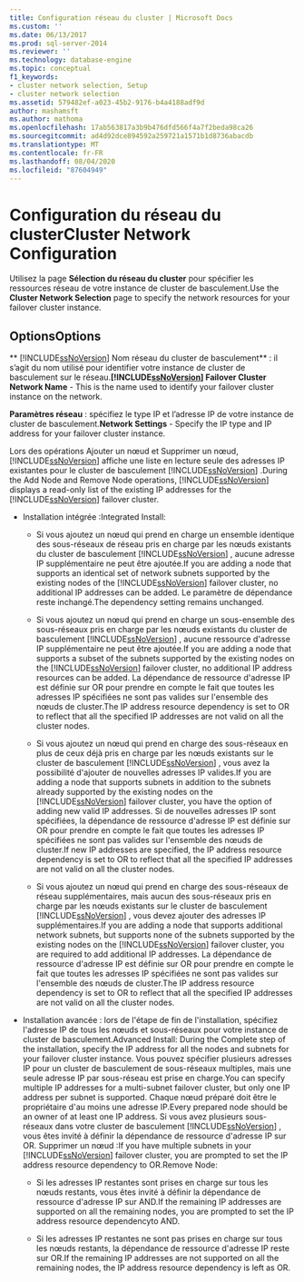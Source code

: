 ```yaml
---
title: Configuration réseau du cluster | Microsoft Docs
ms.custom: ''
ms.date: 06/13/2017
ms.prod: sql-server-2014
ms.reviewer: ''
ms.technology: database-engine
ms.topic: conceptual
f1_keywords:
- cluster network selection, Setup
- cluster network selection
ms.assetid: 579482ef-a023-45b2-9176-b4a4188adf9d
author: mashamsft
ms.author: mathoma
ms.openlocfilehash: 17ab563817a3b9b476dfd566f4a7f2beda98ca26
ms.sourcegitcommit: ad4d92dce894592a259721a1571b1d8736abacdb
ms.translationtype: MT
ms.contentlocale: fr-FR
ms.lasthandoff: 08/04/2020
ms.locfileid: "87604949"
---
```

# <a name="cluster-network-configuration"></a><span data-ttu-id="c457f-102">Configuration du réseau du cluster</span><span class="sxs-lookup"><span data-stu-id="c457f-102">Cluster Network Configuration</span></span>
  <span data-ttu-id="c457f-103">Utilisez la page **Sélection du réseau du cluster** pour spécifier les ressources réseau de votre instance de cluster de basculement.</span><span class="sxs-lookup"><span data-stu-id="c457f-103">Use the **Cluster Network Selection** page to specify the network resources for your failover cluster instance.</span></span>  
  
## <a name="options"></a><span data-ttu-id="c457f-104">Options</span><span class="sxs-lookup"><span data-stu-id="c457f-104">Options</span></span>  
 <span data-ttu-id="c457f-105">\*\* [!INCLUDE[ssNoVersion](../../includes/ssnoversion-md.md)] Nom réseau du cluster de basculement\*\* : il s’agit du nom utilisé pour identifier votre instance de cluster de basculement sur le réseau.</span><span class="sxs-lookup"><span data-stu-id="c457f-105">**[!INCLUDE[ssNoVersion](../../includes/ssnoversion-md.md)] Failover Cluster Network Name** - This is the name used to identify your failover cluster instance on the network.</span></span>  
  
 <span data-ttu-id="c457f-106">**Paramètres réseau** : spécifiez le type IP et l’adresse IP de votre instance de cluster de basculement.</span><span class="sxs-lookup"><span data-stu-id="c457f-106">**Network Settings** - Specify the IP type and IP address for your failover cluster instance.</span></span>  
  
 <span data-ttu-id="c457f-107">Lors des opérations Ajouter un nœud et Supprimer un nœud, [!INCLUDE[ssNoVersion](../../includes/ssnoversion-md.md)] affiche une liste en lecture seule des adresses IP existantes pour le cluster de basculement [!INCLUDE[ssNoVersion](../../includes/ssnoversion-md.md)] .</span><span class="sxs-lookup"><span data-stu-id="c457f-107">During the Add Node and Remove Node operations, [!INCLUDE[ssNoVersion](../../includes/ssnoversion-md.md)] displays a read-only list of the existing IP addresses for the [!INCLUDE[ssNoVersion](../../includes/ssnoversion-md.md)] failover cluster.</span></span>  
  
-   <span data-ttu-id="c457f-108">Installation intégrée :</span><span class="sxs-lookup"><span data-stu-id="c457f-108">Integrated Install:</span></span>  
  
    -   <span data-ttu-id="c457f-109">Si vous ajoutez un nœud qui prend en charge un ensemble identique des sous-réseaux de réseau pris en charge par les nœuds existants du cluster de basculement [!INCLUDE[ssNoVersion](../../includes/ssnoversion-md.md)] , aucune adresse IP supplémentaire ne peut être ajoutée.</span><span class="sxs-lookup"><span data-stu-id="c457f-109">If you are adding a node that supports an identical set of network subnets supported by the existing nodes of the [!INCLUDE[ssNoVersion](../../includes/ssnoversion-md.md)] failover cluster, no additional IP addresses can be added.</span></span> <span data-ttu-id="c457f-110">Le paramètre de dépendance reste inchangé.</span><span class="sxs-lookup"><span data-stu-id="c457f-110">The dependency setting remains unchanged.</span></span>  
  
    -   <span data-ttu-id="c457f-111">Si vous ajoutez un nœud qui prend en charge un sous-ensemble des sous-réseaux pris en charge par les nœuds existants du cluster de basculement [!INCLUDE[ssNoVersion](../../includes/ssnoversion-md.md)] , aucune ressource d'adresse IP supplémentaire ne peut être ajoutée.</span><span class="sxs-lookup"><span data-stu-id="c457f-111">If you are adding a node that supports a subset of the subnets supported by the existing nodes on the [!INCLUDE[ssNoVersion](../../includes/ssnoversion-md.md)] failover cluster, no additional IP address resources can be added.</span></span> <span data-ttu-id="c457f-112">La dépendance de ressource d'adresse IP est définie sur OR pour prendre en compte le fait que toutes les adresses IP spécifiées ne sont pas valides sur l'ensemble des nœuds de cluster.</span><span class="sxs-lookup"><span data-stu-id="c457f-112">The IP address resource dependency is set to OR to reflect that all the specified IP addresses are not valid on all the cluster nodes.</span></span>  
  
    -   <span data-ttu-id="c457f-113">Si vous ajoutez un nœud qui prend en charge des sous-réseaux en plus de ceux déjà pris en charge par les nœuds existants sur le cluster de basculement [!INCLUDE[ssNoVersion](../../includes/ssnoversion-md.md)] , vous avez la possibilité d'ajouter de nouvelles adresses IP valides.</span><span class="sxs-lookup"><span data-stu-id="c457f-113">If you are adding a node that supports subnets in addition to the subnets already supported by the existing nodes on the [!INCLUDE[ssNoVersion](../../includes/ssnoversion-md.md)] failover cluster, you have the option of adding new valid IP addresses.</span></span> <span data-ttu-id="c457f-114">Si de nouvelles adresses IP sont spécifiées, la dépendance de ressource d'adresse IP est définie sur OR pour prendre en compte le fait que toutes les adresses IP spécifiées ne sont pas valides sur l'ensemble des nœuds de cluster.</span><span class="sxs-lookup"><span data-stu-id="c457f-114">If new IP addresses are specified, the IP address resource dependency is set to OR to reflect that all the specified IP addresses are not valid on all the cluster nodes.</span></span>  
  
    -   <span data-ttu-id="c457f-115">Si vous ajoutez un nœud qui prend en charge des sous-réseaux de réseau supplémentaires, mais aucun des sous-réseaux pris en charge par les nœuds existants sur le cluster de basculement [!INCLUDE[ssNoVersion](../../includes/ssnoversion-md.md)] , vous devez ajouter des adresses IP supplémentaires.</span><span class="sxs-lookup"><span data-stu-id="c457f-115">If you are adding a node that supports additional network subnets, but supports none of the subnets supported by the existing nodes on the [!INCLUDE[ssNoVersion](../../includes/ssnoversion-md.md)] failover cluster, you are required to add additional IP addresses.</span></span> <span data-ttu-id="c457f-116">La dépendance de ressource d'adresse IP est définie sur OR pour prendre en compte le fait que toutes les adresses IP spécifiées ne sont pas valides sur l'ensemble des nœuds de cluster.</span><span class="sxs-lookup"><span data-stu-id="c457f-116">The IP address resource dependency is set to OR to reflect that all the specified IP addresses are not valid on all the cluster nodes.</span></span>  
  
-   <span data-ttu-id="c457f-117">Installation avancée : lors de l'étape de fin de l'installation, spécifiez l'adresse IP de tous les nœuds et sous-réseaux pour votre instance de cluster de basculement.</span><span class="sxs-lookup"><span data-stu-id="c457f-117">Advanced Install: During the Complete step of the installation, specify the IP address for all the nodes and subnets for your failover cluster instance.</span></span> <span data-ttu-id="c457f-118">Vous pouvez spécifier plusieurs adresses IP pour un cluster de basculement de sous-réseaux multiples, mais une seule adresse IP par sous-réseau est prise en charge.</span><span class="sxs-lookup"><span data-stu-id="c457f-118">You can specify multiple IP addresses for a multi-subnet failover cluster, but only one IP address per subnet is supported.</span></span> <span data-ttu-id="c457f-119">Chaque nœud préparé doit être le propriétaire d'au moins une adresse IP.</span><span class="sxs-lookup"><span data-stu-id="c457f-119">Every prepared node should be an owner of at least one IP address.</span></span> <span data-ttu-id="c457f-120">Si vous avez plusieurs sous-réseaux dans votre cluster de basculement [!INCLUDE[ssNoVersion](../../includes/ssnoversion-md.md)] , vous êtes invité à définir la dépendance de ressource d'adresse IP sur OR. Supprimer un nœud :</span><span class="sxs-lookup"><span data-stu-id="c457f-120">If you have multiple subnets in your [!INCLUDE[ssNoVersion](../../includes/ssnoversion-md.md)] failover cluster, you are prompted to set the IP address resource dependency to OR.Remove Node:</span></span>  
  
    -   <span data-ttu-id="c457f-121">Si les adresses IP restantes sont prises en charge sur tous les nœuds restants, vous êtes invité à définir la dépendance de ressource d'adresse IP sur AND.</span><span class="sxs-lookup"><span data-stu-id="c457f-121">If the remaining IP addresses are supported on all the remaining nodes, you are prompted to set the IP address resource dependencyto AND.</span></span>  
  
    -   <span data-ttu-id="c457f-122">Si les adresses IP restantes ne sont pas prises en charge sur tous les nœuds restants, la dépendance de ressource d'adresse IP reste sur OR.</span><span class="sxs-lookup"><span data-stu-id="c457f-122">If the remaining IP addresses are not supported on all the remaining nodes, the IP address resource dependency is left as OR.</span></span>  
  
  
